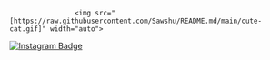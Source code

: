                     <img src="[https://raw.githubusercontent.com/Sawshu/README.md/main/cute-cat.gif]" width="auto">  


[![Instagram Badge](https://img.shields.io/badge/-Instagram-C13584?style=flat-quare&labelColor=C13584&logo=instagram&logoColor=white&link=link)](https://www.instagram.com/sawshudev/)
